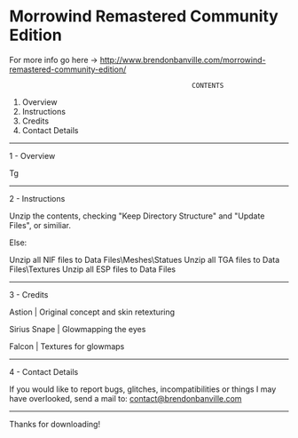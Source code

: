 # Morrowind Remastered Community Edition
For more info go here -> http://www.brendonbanville.com/morrowind-remastered-community-edition/

                                                  CONTENTS
1) Overview
2) Instructions
3) Credits
4) Contact Details
-------------------------------------------------------------------------------------------------------

1 - Overview

Tg

-------------------------------------------------------------------------------------------------------

2 - Instructions

Unzip the contents, checking "Keep Directory Structure" and "Update Files", or similiar.

Else:

Unzip all NIF files to Data Files\Meshes\Statues
Unzip all TGA files to Data Files\Textures
Unzip all ESP files to Data Files

-------------------------------------------------------------------------------------------------------

3 - Credits

Astion | Original concept and skin retexturing

Sirius Snape | Glowmapping the eyes

Falcon | Textures for glowmaps

-------------------------------------------------------------------------------------------------------

4 - Contact Details

If you would like to report bugs, glitches, incompatibilities or things I may have overlooked, send a mail to:
contact@brendonbanville.com

-------------------------------------------------------------------------------------------------------

Thanks for downloading!
